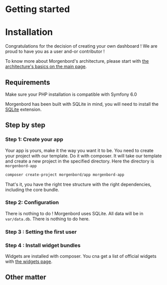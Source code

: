 # Getting started

# Installation

Congratulations for the decision of creating your own dashboard ! We are proud to have you as a user and-or contributor !

To know more about Morgenbord's architecture, please start with [the architecture's basics on the main page]().

## Requirements

Make sure your PHP installation is compatible with Symfony 6.0

Morgenbord has been built with SQLite in mind, you will need to install the [SQLite](https://www.php.net/manual/en/book.pdo-sqlite.php) extension.

## Step by step

### Step 1: Create your app

Your app is yours, make it the way you want it to be. You need to create your project with our template. Do it with composer. It will take our template and create a new project in the specified directory. Here the directory is `morgenbord-app`

```sh
composer create-project morgenbord/app morgenbord-app
```

That's it, you have the right tree structure with the right dependencies, including the core bundle.

### Step 2: Configuration

There is nothing to do ! Morgenbord uses SQLite. All data will be in `var/data.db`. There is nothing to do here.

### Step 3 : Setting the first user

### Step 4 : Install widget bundles

Widgets are installed with composer. You cna get a list of official widgets with [the widgets page](/Widgets/).


## Other matter